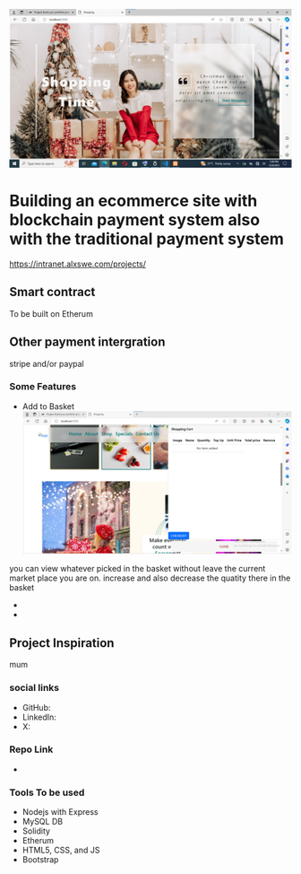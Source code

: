 ![index page](image-1.png)
# Building an ecommerce site with blockchain payment system also with the traditional payment system
https://intranet.alxswe.com/projects/

## Smart contract
To be built on Etherum
## Other payment intergration
stripe and/or paypal
### Some Features
- Add to Basket
![basket](image-2.png)

you can view whatever picked in the basket without leave the current market place you are on. increase and also decrease the quatity there in the basket 

- 
- 

## Project Inspiration
mum

### social links
- GitHub:
- LinkedIn:
- X:

### Repo Link
- 
### Tools To be  used

- Nodejs with Express
- MySQL DB
- Solidity
- Etherum
- HTML5, CSS, and JS
- Bootstrap

